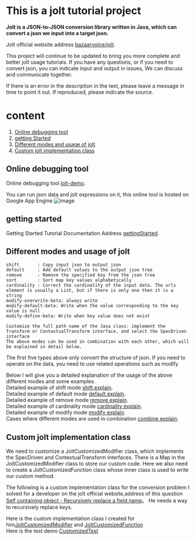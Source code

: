 # This is a jolt tutorial project   
**Jolt is a JSON-to-JSON conversion library written in Java, which can convert a json we input into a target json.**  

Jolt official website address [bazaarvoice/jolt](https://github.com/bazaarvoice/jolt).     

This project will continue to be updated to bring you more complete and better jolt usage tutorials. If you have any questions, or if you need to convert json, you can indicate input  and output  in issues, We can discuss and communicate together.  

If there is an error in the description in the text, please leave a message in time to point it out. If reproduced, please indicate the source.


# content
   1. [Online debugging tool](#demo)
   2. [getting Started](#getting_started)
   3. [Different modes and usage of jolt](#jolt_type)
   4. [Custom jolt implementation class](#customize)



##  <a name="demo"></a> Online debugging tool
Online debugging tool [jolt-demo](http://jolt-demo.appspot.com/).  

You can run json data and jolt expressions on it, this online tool is hosted on Google App Engine
![image](https://user-images.githubusercontent.com/57780019/168436337-7f7cc9f5-0a32-4103-88d0-b7283b9e40cb.png)


## <a name="getting_started"></a> getting started  
Getting Started Tutorial Documentation Address [gettingStarted](EnglishGettingStarted.md).
## <a name="jolt_type"></a> Different modes and usage of jolt
```
shift       : Copy input json to output json  
default     : Add default values to the output json tree  
remove      : Remove the specified key from the json tree  
sort        : Sort map key values alphabetically  
cardinality : Correct the cardinality of the input data. The urls element is usually a List, but if there is only one then it is a string  
modify-overwrite-beta: always write  
modify-default-beta: Write when the value corresponding to the key value is null  
modify-define-beta: Write when key value does not exist  

Customize the full path name of the Java class: implement the Transform or ContextualTransform interface, and select the SpecDriven interface
The above modes can be used in combination with each other, which will be explained in detail below.

```
The first five types above only convert the structure of json. If you need to operate on the data, you need to use related operations such as modify  

Below I will give you a detailed explanation of the usage of the above different modes and some examples.  
Detailed example of shift mode  [shift explain](src/test/resources/docs/shift/EnglishShift.md).  
Detailed example of default mode  [default explain](src/test/resources/docs/default/EnglishDefault.md).  
Detailed example of remove mode  [remove explain](src/test/resources/docs/remove/EnglishRemove.md).  
Detailed example of cardinality mode  [cardinality explain](src/test/resources/docs/cardinality/EnglishCardinality.md).  
Detailed example of modify mode [modify explain](src/test/resources/docs/modify/EnglishModify.md).  
Cases where different modes are used in combination [combine explain](src/test/resources/docs/combine/EnglishCombine.md).  

## <a name="customize"></a> Custom jolt implementation class  
We need to customize a JoltCustomizedModifier class, which implements the SpecDriven and ContextualTransform interfaces. There is a Map in the JoltCustomizedModifier class to store our custom code.
Here we also need to create a JoltCustomizedFunction class whose inner class is used to write our custom method.  

The following is a custom implementation class for the conversion problem I solved for a developer on the jolt official website,address of this question [Self containing object - Recursively replace a field name](https://github.com/bazaarvoice/jolt/issues/1114)。
He needs a way to recursively replace keys.  

Here is the custom implementation class I created for him[JoltCustomizedModifier](src/main/java/com/example/oxy/jolt/JoltCustomizedModifier.java) and [JoltCustomizedFunction](src/main/java/com/example/oxy/jolt/JoltCustomizedFunction.java)     
Here is the test demo [CustomizedTest](src/test/java/com/example/oxy/customized/CustomizedTest.java)
